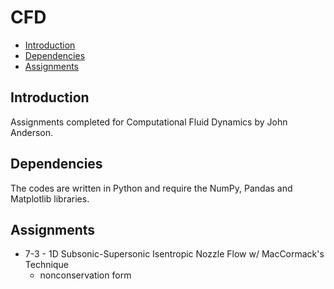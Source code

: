 # CFD

* [Introduction](#introduction)
* [Dependencies](#dependencies)
* [Assignments](#assignments)

## Introduction

Assignments completed for Computational Fluid Dynamics by John Anderson.

## Dependencies

The codes are written in Python and require the NumPy, Pandas and Matplotlib
libraries. 

## Assignments 

* 7-3 - 1D Subsonic-Supersonic Isentropic Nozzle Flow w/ MacCormack's Technique
    * nonconservation form
